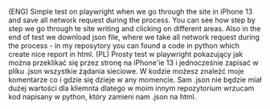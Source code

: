 (ENG) Simple test on playwright when we go through the site in iPhone 13 and save all network request during the process. You can see how step by step we go through te site writing and clicking on different areas. Also in the end of test we download json file, where we take all network request during the process - in my reposytory you can found a code in python which create nice report in html.
(PL) Prosty test w playwright pokazujący jak można przeklikać się przez stronę na iPhone'ie 13 i jednocześnie zapisać w pliku .json wszystkie żądania sieciowe. W kodzie możesz znaleźć moje komentarze co i gdzie się dzieje w any momencie. Sam .json nie będzie miał dużej wartości dla kliemnta dlatego w moim innym repozytorium wrzucam kod napisany w python, który zamieni nam .json na html.
